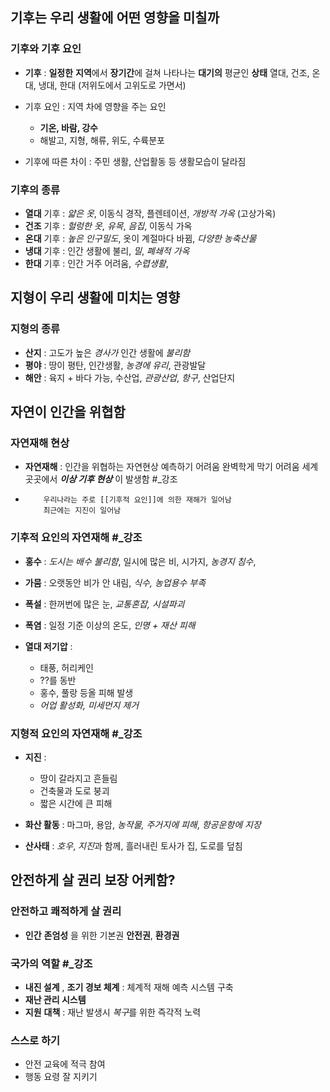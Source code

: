 ## 기후는 우리 생활에 어떤 영향을 미칠까

### 기후와 기후 요인
- **기후** : **일정한** **지역**에서 **장기간**에 걸쳐 나타나는 **대기의** 평균인 **상태**
		열대, 건조, 온대, 냉대, 한대
		(저위도에서 고위도로 가면서)

- 기후 요인 : 지역 차에 영향을 주는 요인
	- **기온, 바람, 강수**
	- 해발고, 지형, 해류, 위도, 수륙분포

- 기후에 따른 차이 : 주민 생활, 산업활동 등 생활모습이 달라짐

### 기후의 종류
- **열대** 기후 : *얇은* *옷*, 이동식 경작, 플렌테이션, *개방적* *가옥* (고상가옥)
- **건조** 기후 : *헐렁한 옷*, *유목*, *음집*, 이동식 가옥
- **온대** 기후 : *높은 인구밀도*, 옷이 계절마다 바뀜, *다양한* *농축산물*
- **냉대** 기후 : 인간 생활에 불리, *밀*, *폐쇄적* *가옥*
- **한대** 기후 : 인간 거주 어려움, *수렵생활*,

## 지형이 우리 생활에 미치는 영향

### 지형의 종류
- **산지** : 고도가 높은 *경사가* 인간 생활에 *불리함*
- **평야** : 땅이 평탄, 인간생활, *농경에* *유리*, 관광발달
- **해안** : 육지 + 바다 가능, 수산업, *관광산업*, *항구*, 산업단지


## 자연이 인간을 위협함

### 자연재해 현상
- **자연재해** : 인간을 위협하는 자연현상
		  예측하기 어려움
		  완벽학게 막기 어려움
		  세계 곳곳에서 ***이상 기후 현상*** 이 발생함 #_강조 
- 
		  우리나라는 주로 [[기후적 요인]]에 의한 재해가 일어남
		  최근에는 지진이 일어남

### 기후적 요인의 자연재해 #_강조 
- **홍수** :  *도시는 배수 불리함*, 일시에 많은 비, 시가지, *농경지* *침수*,
- **가뭄** : 오랫동안 비가 안 내림, *식수, 농업용수 부족*
- **폭설** : 한꺼번에 많은 눈, *교통혼잡, 시설파괴*
- **폭염** : 일정 기준 이상의 온도, *인명 + 재산 피해*

- **열대 저기압** :
	- 태풍, 허리케인
	- ??를 동반
	- 홍수, 풀랑 등올 피해 발생
	- *어업 활성화, 미세먼지 제거*

### 지형적 요인의 자연재해 #_강조 
- **지진** :
	- 땅이 갈라지고 흔들림
	- 건축물과 도로 붕괴
	- 짧은 시간에 큰 피해

- **화산 활동** : 마그마, 용암, *농작물, 주거지에 피해*, *항공운항에 지장*
- **산사태** : *호우*, *지진*과 함께, 흘러내린 토사가 집, 도로를 덮침

## 안전하게 살 권리 보장 어케함?

### 안전하고 쾌적하게 살 권리
- **인간** **존엄성** 을 위한 기본권
  **안전권**, **환경권**

### 국가의 역할 #_강조 
- **내진 설계** , **조기 경보 체계** : 체계적 재해 예측 시스템 구축
- **재난 관리 시스템**
- **지원** **대책** : 재난 발생시 *복구*를 위한 즉각적 노력

### 스스로 하기
- 안전 교육에 적극 참여
- 행동 요령 잘 지키기